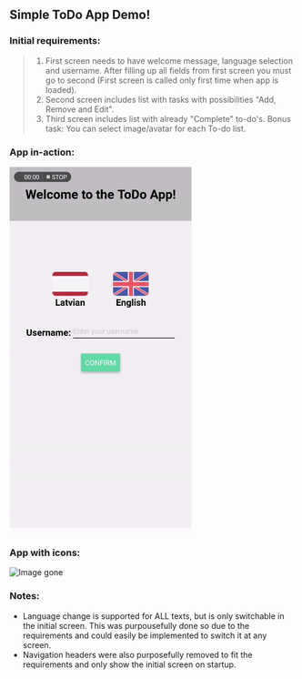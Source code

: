 ## Simple ToDo App Demo!

### Initial requirements: 

>1. First screen needs to have welcome message, language selection and username. After filling up all fields from first screen you must go to second (First screen is called only first time when app is loaded). 
>2. Second screen includes list with tasks with possibilities "Add, Remove and Edit". 
>3. Third screen includes list with already "Complete" to-do's. Bonus task: You can select image/avatar for each To-do list.

### App in-action:

![Image gone][gif1]

[gif1]: ./assets/app-in-action.gif

### App with icons:

![Image gone][gif2]

[gif2]: ./assets/app-v-2.gif

### Notes: 
- Language change is supported for ALL texts, but is only switchable in the initial screen. This was purpousefully done so due to the requirements and could easily be implemented to switch it at any screen. 
- Navigation headers were also purposefully removed to fit the requirements and only show the initial screen on startup. 